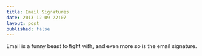 ```yaml
---
title: Email Signatures
date: 2013-12-09 22:07
layout: post
published: false
---
```

Email is a funny beast to fight with, and even more so is the email signature.